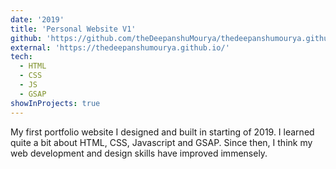 ```yaml
---
date: '2019'
title: 'Personal Website V1'
github: 'https://github.com/theDeepanshuMourya/thedeepanshumourya.github.io'
external: 'https://thedeepanshumourya.github.io/'
tech:
  - HTML
  - CSS
  - JS
  - GSAP
showInProjects: true
---
```


My first portfolio website I designed and built in starting of 2019. I learned quite a bit about HTML, CSS, Javascript and GSAP. Since then, I think my web development and design skills have improved immensely.
